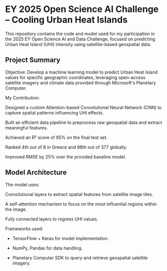 # EY 2025 Open Science AI Challenge – Cooling Urban Heat Islands
This repository contains the code and model used for my participation in the 2025 EY Open Science AI and Data Challenge, focused on predicting Urban Heat Island (UHI) intensity using satellite-based geospatial data.

## Project Summary
Objective:
Develop a machine learning model to predict Urban Heat Island values for specific geographic coordinates, leveraging open-access satellite imagery and climate data provided through Microsoft's Planetary Computer.

My Contribution:

Designed a custom Attention-based Convolutional Neural Network (CNN) to capture spatial patterns influencing UHI effects.

Built an efficient data pipeline to preprocess raw geospatial data and extract meaningful features.

Achieved an R² score of 95% on the final test set.

Ranked 4th out of 8 in Greece and 98th out of 377 globally.

Improved RMSE by 25% over the provided baseline model.

## Model Architecture
The model uses:

Convolutional layers to extract spatial features from satellite image tiles.

A self-attention mechanism to focus on the most influential regions within the image.

Fully connected layers to regress UHI values.

Frameworks used:

- TensorFlow + Keras for model implementation.

- NumPy, Pandas for data handling.

- Planetary Computer SDK to query and retrieve geospatial satellite imagery.
